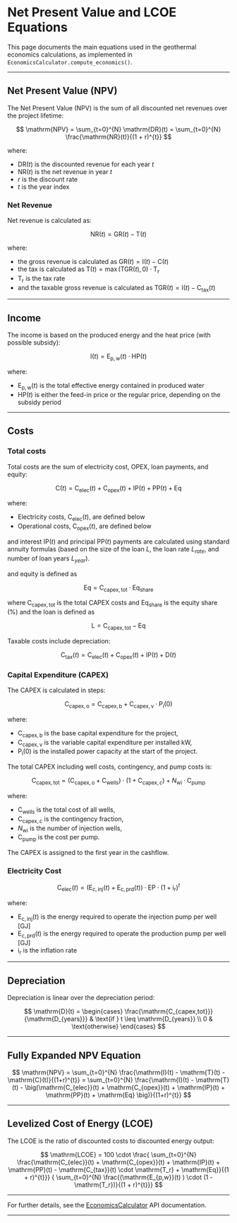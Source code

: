 # Net Present Value and LCOE Equations

This page documents the main equations used in the geothermal economics calculations, as implemented in `EconomicsCalculator.compute_economics()`.

---

## Net Present Value (NPV)

The Net Present Value (NPV) is the sum of all discounted net revenues over the project lifetime:

$$
\mathrm{NPV} = \sum_{t=0}^{N} \mathrm{DR}(t) = \sum_{t=0}^{N} \frac{\mathrm{NR}(t)}{(1 + r)^{t}}
$$

where:

- $\mathrm{DR}(t)$ is the discounted revenue for each year $t$
- $\mathrm{NR}(t)$ is the net revenue in year $t$
- $r$ is the discount rate
- $t$ is the year index

### Net Revenue

Net revenue is calculated as:

$$
\mathrm{NR}(t) = \mathrm{GR}(t) - \mathrm{T}(t)
$$

where:

- the gross revenue is calculated as $\mathrm{GR}(t) = \mathrm{I}(t) - \mathrm{C}(t)$
- the tax is calculated as $\mathrm{T}(t) = \max(\mathrm{TGR}(t), 0) \cdot \mathrm{T_r}$
- $\mathrm{T_r}$ is the tax rate
- and the taxable gross revenue is calculated as $\mathrm{TGR}(t) = \mathrm{I}(t) - \mathrm{C_{tax}}(t)$

---

## Income

The income is based on the produced energy and the heat price (with possible subsidy):

$$
\mathrm{I}(t) = \mathrm{E_{p,w}}(t) \cdot \mathrm{HP}(t)
$$

where:

- $\mathrm{E_{p,w}}(t)$ is the total effective energy contained in produced water
- $\mathrm{HP}(t)$ is either the feed-in price or the regular price, depending on the subsidy period

---

## Costs

### Total costs

Total costs are the sum of electricity cost, OPEX, loan payments, and equity:

$$
\mathrm{C}(t) = \mathrm{C_{elec}}(t) + \mathrm{C_{opex}}(t) + \mathrm{IP}(t) + \mathrm{PP}(t) + \mathrm{Eq}
$$

where:

- Electricity costs, $\mathrm{C_{elec}}(t)$, are defined below
- Operational costs, $\mathrm{C_{opex}}(t)$, are defined below

and interest $\mathrm{IP}(t)$ and principal $\mathrm{PP}(t)$ payments are calculated using standard annuity formulas (based on the size of the loan $L$, the loan rate $L_{rate}$, and number of loan years $L_{year}$).

and equity is defined as

$$ 
\mathrm{Eq} = \mathrm{C_{capex,tot}} \cdot \mathrm{Eq}_{\text{share}}
$$

where $\mathrm{C_{capex,tot}}$ is the total CAPEX costs and $\mathrm{Eq}_{\text{share}}$ is the equity share (%) and the loan is defined as

$$ 
\mathrm{L} = \mathrm{C_{capex,tot}} - \mathrm{Eq}
$$

Taxable costs include depreciation:

$$
\mathrm{C_{tax}}(t) = \mathrm{C_{elec}}(t) + \mathrm{C_{opex}}(t) + \mathrm{IP}(t) + \mathrm{D}(t)
$$

### Capital Expenditure (CAPEX)

The CAPEX is calculated in steps:

$$
\mathrm{C_{capex,o}} = \mathrm{C_{capex,b}} + \mathrm{C_{capex,v}} \cdot \mathrm{P_{i}}(0)
$$

where:

- $\mathrm{C_{capex,b}}$ is the base capital expenditure for the project,
- $\mathrm{C_{capex,v}}$ is the variable capital expenditure per installed kW,
- $\mathrm{P_{i}}(0)$ is the installed power capacity at the start of the project.

The total CAPEX including well costs, contingency, and pump costs is:

$$
\mathrm{C_{capex,tot}} = \left( \mathrm{C_{capex,o}} + \mathrm{C_{wells}} \right) \cdot (1 + \mathrm{C_{capex,c}}) + N_{\text{wi}} \cdot \mathrm{C_{pump}}
$$

where:

- $\mathrm{C_{wells}}$ is the total cost of all wells,
- $\mathrm{C_{capex,c}}$ is the contingency fraction,
- $N_{\text{wi}}$ is the number of injection wells,
- $\mathrm{C_{pump}}$ is the cost per pump.

The CAPEX is assigned to the first year in the cashflow.

### Electricity Cost

$$
\mathrm{C_{elec}}(t) = (\mathrm{E_{c,inj}}(t) + \mathrm{E_{c,prd}}(t))   \cdot \mathrm{EP} \cdot (1 + \mathrm{i_r})^{t}
$$

where:

- $\mathrm{E_{c,inj}}(t)$ is the energy required to operate the injection pump per well [GJ]
- $\mathrm{E_{c,prd}}(t)$ is the energy required to operate the production pump per well [GJ] 
- $\mathrm{i_r}$ is the inflation rate

---

## Depreciation

Depreciation is linear over the depreciation period:

$$
\mathrm{D}(t) =
\begin{cases}
\frac{\mathrm{C_{capex,tot}}}{\mathrm{D_{years}}} & \text{if } t \leq \mathrm{D_{years}} \\
0 & \text{otherwise}
\end{cases}
$$

---

## Fully Expanded NPV Equation

$$
\mathrm{NPV} = \sum_{t=0}^{N} \frac{\mathrm{I}(t) - \mathrm{T}(t) - \mathrm{C}(t)}{(1+r)^{t}} = \sum_{t=0}^{N} \frac{\mathrm{I}(t) - \mathrm{T}(t) - \big(\mathrm{C_{elec}}(t) + \mathrm{C_{opex}}(t) + \mathrm{IP}(t) + \mathrm{PP}(t) + \mathrm{Eq} \big)}{(1+r)^{t}}
$$

---

## Levelized Cost of Energy (LCOE)

The LCOE is the ratio of discounted costs to discounted energy output:

$$
\mathrm{LCOE} = 100 \cdot
\frac{
\sum_{t=0}^{N} \frac{\mathrm{C_{elec}}(t) + \mathrm{C_{opex}}(t) + \mathrm{IP}(t) + \mathrm{PP}(t) - \mathrm{C_{tax}}(t) \cdot \mathrm{T_r} + \mathrm{Eq}}{(1 + r)^{t}}}
{
\sum_{t=0}^{N} \frac{(\mathrm{E_{p,w}}(t) ) \cdot (1 - \mathrm{T_r})}{(1 + r)^{t}}}
$$

---

For further details, see the [EconomicsCalculator](../api/npv_model/EconomicsCalculator.md) API documentation.

---
